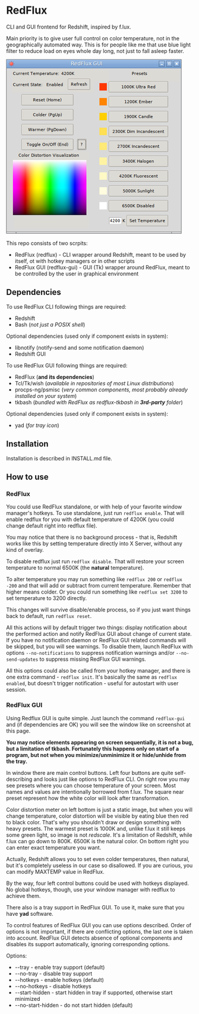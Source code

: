 # RedFlux
CLI and GUI frontend for Redshift, inspired by f.lux.

Main priority is to give user full control on color temperature, not in the geographically automated way. This is for people like me that use blue light filter to reduce load on eyes whole day long, not just to fall asleep faster.

![Screenshot](images/screenshot.png)

This repo consists of two scrpits:

* RedFlux (redflux) - CLI wrapper around Redshift, meant to be used by itself, ot with hotkey managers or in other scripts
* RedFlux GUI (redflux-gui) - GUI (Tk) wrapper around RedFlux, meant to be controlled by the user in graphical environment

## Dependencies

To use RedFlux CLI following things are required:

* Redshift
* Bash (*not just a POSIX shell*)

Optional dependencies (used only if component exists in system):

* libnotify (notify-send and some notification daemon)
* Redshift GUI

To use RedFlux GUI following things are required:

* RedFlux (**and its dependencies**)
* Tcl/Tk/wish (*available in repositories of most Linux distributions*)
* procps-ng/psmisc (*very common components, most probably already installed on your system*)
* tkbash (*bundled with RedFlux as redflux-tkbash in **3rd-party** folder*)

Optional dependencies (used only if component exists in system):

* yad (*for tray icon*)

## Installation

Installation is described in INSTALL.md file.

## How to use

### RedFlux

You could use RedFlux standalone, or with help of your favorite window manager's hotkeys. To use standalone, just run `redflux enable`. That will enable redflux for you with default temperature of 4200K (you could change default right into redflux file).

You may notice that there is no background process - that is, Redshift works like this by setting temperature directly into X Server, without any kind of overlay.

To disable redflux just run `redflux disable`. That will restore your screen temperature to normal 6500K (the **natural** temperature).

To alter temperature you may run something like `redflux 200` or `redflux -200` and that will add or subtract from current temperature. Remember that higher means colder. Or you could run something like `redflux set 3200` to set temperature to 3200 directly.

This changes will survive disable/enable process, so if you just want things back to default, run `redflux reset`.

All this actions will by default trigger two things: display notification about the performed action and notify RedFlux GUI about change of current state. If you have no notification daemon or RedFlux GUI related commands will be skipped, but you will see warnings. To disable them, launch RedFlux with options `--no-notifications` to suppress notification warnings and/or `--no-send-updates` to suppress missing RedFlux GUI warnings.

All this options could also be called from your hotkey manager, and there is one extra command - `redflux init`. It's basically the same as `redflux enabled`, but doesn't trigger notification - useful for autostart with user session.

### RedFlux GUI

Using Redflux GUI is quite simple. Just launch the command `redflux-gui` and (if dependencies are OK) you will see the window like on screenshot at this page.

**You may notice elements appearing on screen sequentially, it is not a bug, but a limitation of tkbash. Fortunately this happens only on start of a program, but not when you minimize/unminimize it or hide/unhide from the tray.**

In window there are main control buttons. Left four buttons are quite self-describing and looks just like options to RedFlux CLI. On right row you may see presets where you can choose temperature of your screen. Most names and values are intentionally borrowed from f.lux. The square near preset represent how the white color will look after transformation.

Color distortion meter on left bottom is just a static image, but when you will change temperature, color distortion will be visible by eating blue then red to black color. That's why you shouldn't draw or design something with heavy presets. The warmest preset is 1000K and, unlike f.lux it still keeps some green light, so image is not *redscale*. It's a limitation of Redshift, while f.lux can go down to 800K. 6500K is the natural color. On bottom right you can enter exact temperature you want.

Actually, Redshift allows you to set even colder temperatures, then natural, but it's completely useless in our case so disallowed. If you are curious, you can modify MAXTEMP value in RedFlux.

By the way, four left control buttons could be used with hotkeys displayed. No global hotkeys, though, use your window manager with redflux to achieve them.

There also is a tray support in RedFlux GUI. To use it, make sure that you have **yad** software.

To control features of RedFlux GUI you can use options described. Order of options is not important, if there are conflicting options, the last one is taken into account. RedFlux GUI detects absence of optional components and disables its support automatically, ignoring corresponding options.

Options:

* --tray - enable tray support (default)
* --no-tray - disable tray support
* --hotkeys - enable hotkeys (default)
* --no-hotkeys - disable hotkeys
* --start-hidden - start hidden in tray if supported, otherwise start minimized
* --no-start-hidden - do not start hidden (default)
